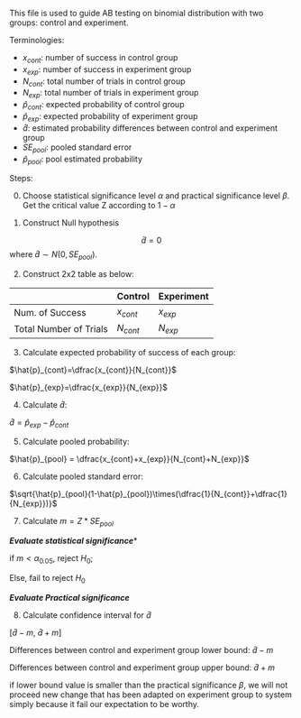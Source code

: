 This file is used to guide AB testing on binomial distribution with two groups: control and experiment.


Terminologies:
* $x_{cont}$: number of success in control group
* $x_{exp}$: number of success in experiment group
* $N_{cont}$: total number of trials in control group
* $N_{exp}$: total number of trials in experiment group
* $\hat{p}_{cont}$: expected probability of control group
* $\hat{p}_{exp}$: expected probability of experiment group
* $\hat{d}$: estimated probability differences between control and experiment group
* $SE_{pool}$: pooled standard error
* $\hat{p}_{pool}$: pool estimated probability

Steps:

0. Choose statistical significance level $\alpha$ and practical significance level $\beta$. Get the critical value Z according to $1-\alpha$

1. Construct Null hypothesis

$$\hat{d}=0$$
where $\hat{d}\sim N(0, SE_{pool})$.

2. Construct 2x2 table as below:

|   |Control   | Experiment   |
|---|---|---|
|Num. of Success   | $x_{cont}$   |$x_{exp}$   |
|Total Number of Trials| $N_{cont}$  |$N_{exp}$   |

3. Calculate expected probability of success of each group:

$\hat{p}_{cont}=\dfrac{x_{cont}}{N_{cont}}$

$\hat{p}_{exp}=\dfrac{x_{exp}}{N_{exp}}$

4. Calculate $\hat{d}$:

$\hat{d}=\hat{p}_{exp}-\hat{p}_{cont}$

5. Calculate pooled probability:

$\hat{p}_{pool} = \dfrac{x_{cont}+x_{exp}}{N_{cont}+N_{exp}}$

6. Calculate pooled standard error:

$\sqrt{\hat{p}_{pool}(1-\hat{p}_{pool})\times(\dfrac{1}{N_{cont}}+\dfrac{1}{N_{exp}})}$

7. Calculate $m=Z*SE_{pool}$

*****Evaluate statistical significance******

if $m < \alpha_{0.05}$, reject $H_{0}$;

Else, fail to reject $H_{0}$

*****Evaluate Practical significance*****

8. Calculate confidence interval for $\hat{d}$

[$\hat{d}-m$, $\hat{d}+m$]

Differences between control and experiment group lower bound: $\hat{d}-m$

Differences between control and experiment group upper bound: $\hat{d}+m$

if lower bound value is smaller than the practical significance $\beta$, we will not proceed new change that has been adapted on experiment group to system simply because it fail our expectation to be worthy.
